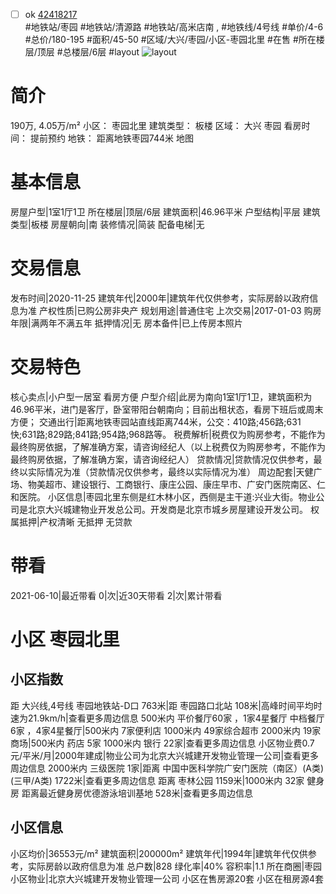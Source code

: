 - [ ] ok [42418217](https://bj.5i5j.com/ershoufang/42418217.html)  
 #地铁站/枣园 #地铁站/清源路 #地铁站/高米店南 ,  #地铁线/4号线
#单价/4-6 #总价/180-195 #面积/45-50   #区域/大兴/枣园/小区-枣园北里 #在售 #所在楼层/顶层 #总楼层/6层 #layout 
![layout](http://image2.5i5j.com//group1/M00/24/79/CgqJMVywe8uAcPzFAAHP-dayDrY756.jpg_P5.jpg) 
# 简介 
 190万,  4.05万/m² 
小区： 枣园北里
建筑类型： 板楼
区域： 大兴 枣园
看房时间： 提前预约
地铁： 距离地铁枣园744米 地图
# 基本信息 
 房屋户型|1室1厅1卫
所在楼层|顶层/6层
建筑面积|46.96平米
户型结构|平层
建筑类型|板楼
房屋朝向|南
装修情况|简装
配备电梯|无
# 交易信息 
 发布时间|2020-11-25
建筑年代|2000年|建筑年代仅供参考，实际房龄以政府信息为准
产权性质|已购公房非央产
规划用途|普通住宅
上次交易|2017-01-03
购房年限|满两年不满五年
抵押情况|无
房本备件|已上传房本照片
# 交易特色 
 核心卖点|小户型一居室  看房方便
户型介绍|此房为南向1室1厅1卫，建筑面积为46.96平米，进门是客厅，卧室带阳台朝南向；目前出租状态，看房下班后或周末方便；
交通出行|距离地铁枣园站直线距离744米，公交：410路;456路;631快;631路;829路;841路;954路;968路等。
税费解析|税费仅为购房参考，不能作为最终购房依据，了解准确方案，请咨询经纪人（以上税费仅为购房参考，不能作为最终购房依据，了解准确方案，请咨询经纪人）
贷款情况|贷款情况仅供参考，最终以实际情况为准（贷款情况仅供参考，最终以实际情况为准）
周边配套|天健广场、物美超市、建设银行、工商银行、康庄公园、康庄早市、广安门医院南区、仁和医院。
小区信息|枣园北里东侧是红木林小区，西侧是主干道:兴业大街。物业公司是北京大兴城建物业开发总公司。开发商是北京市城乡房屋建设开发公司。
权属抵押|产权清晰 无抵押 无贷款
# 带看 
 2021-06-10|最近带看	 0|次|近30天带看	 2|次|累计带看
# 小区 枣园北里
## 小区指数 
 距 大兴线,4号线 枣园地铁站-D口 763米|距 枣园路口北站 108米|高峰时间平均时速为21.9km/h|查看更多周边信息
500米内 平价餐厅60家 ，1家4星餐厅
中档餐厅6家 ，4家4星餐厅|500米内 7家便利店
1000米内 49家综合超市
2000米内 19家商场|500米内 药店 5家
1000米内 银行 22家|查看更多周边信息
小区物业费0.7元/平米/月|2000年建成|物业公司为北京大兴城建开发物业管理一公司|查看更多周边信息
2000米内 三级医院 1家|距离 中国中医科学院广安门医院（南区）(A类) (三甲/A类) 1722米|查看更多周边信息
距离 枣林公园 1159米|1000米内 32家 健身房
距离最近健身房优德游泳培训基地 528米|查看更多周边信息
## 小区信息 
 小区均价|36553元/m²
建筑面积|200000m²
建筑年代|1994年|建筑年代仅供参考，实际房龄以政府信息为准
总户数|828
绿化率|40%
容积率|1.1
所在商圈|枣园
小区物业|北京大兴城建开发物业管理一公司
小区在售房源20套
小区在租房源4套
